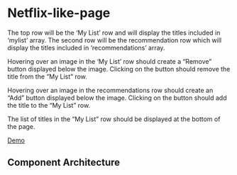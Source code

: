 # Netflix-like-page

The top row will be the ‘My List’ row and will display the titles included in ‘mylist’ array. The second row will be the recommendation row which will display the titles included in ‘recommendations’ array.

Hovering over an image in the ‘My List’ row should create a “Remove” button displayed below the image. Clicking on the button should remove the title from the “My List” row.

Hovering over an image in the recommendations row should create an “Add” button displayed below the image. Clicking on the button should add the title to the “My List” row.

The list of titles in the “My List” row should be displayed at the bottom of the page.

[Demo](https://xiaoyan-l.github.io/Netflix-like-page/)

## Component Architecture